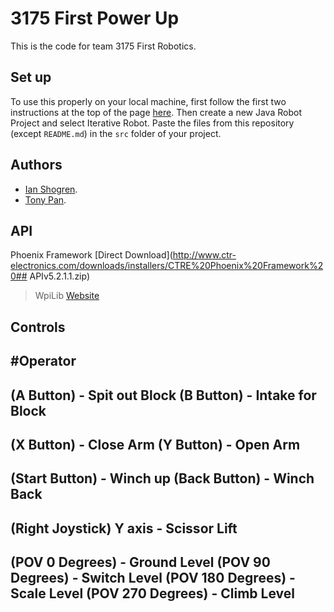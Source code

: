 # 3175 First Power Up

This is the code for team 3175 First Robotics.

## Set up

To use this properly on your local machine, first follow the first two instructions at the top  of the page [here](https://wpilib.screenstepslive.com/s/currentCS/m/java).
Then create a new Java Robot Project and select Iterative Robot. Paste the files from this repository (except `README.md`) in the `src` folder of your project.

## Authors
* [Ian Shogren](https://github.com/Ianshogren).
* [Tony Pan](https://github.com/tonypan2000).

## API
Phoenix Framework [Direct Download](http://www.ctr-electronics.com/downloads/installers/CTRE%20Phoenix%20Framework%20## APIv5.2.1.1.zip)
>WpiLib [Website](https://wpilib.screenstepslive.com/s/currentCS/m/getting_started/l/599679-installing-eclipse-c-java)

## Controls
#Operator
--------------------------
(A Button) - Spit out Block
(B Button) - Intake for Block
---------------------------
(X Button) - Close Arm
(Y Button) - Open Arm
--------------------------
(Start Button) - Winch up
(Back Button) - Winch Back
--------------------------
(Right Joystick) Y axis - Scissor Lift
--------------------------
(POV 0 Degrees) - Ground Level
(POV 90 Degrees) - Switch Level
(POV 180 Degrees) - Scale Level
(POV 270 Degrees) - Climb Level
--------------------------
